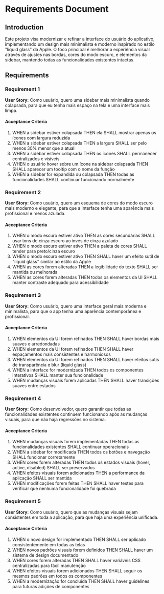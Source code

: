 # Requirements Document

## Introduction

Este projeto visa modernizar e refinar a interface do usuário do aplicativo, implementando um design mais minimalista e moderno inspirado no estilo "liquid glass" da Apple. O foco principal é melhorar a experiência visual através de ajustes nas bordas, cores do modo escuro, e elementos da sidebar, mantendo todas as funcionalidades existentes intactas.

## Requirements

### Requirement 1

**User Story:** Como usuário, quero uma sidebar mais minimalista quando colapsada, para que eu tenha mais espaço na tela e uma interface mais limpa.

#### Acceptance Criteria

1. WHEN a sidebar estiver colapsada THEN ela SHALL mostrar apenas os ícones com largura reduzida
2. WHEN a sidebar estiver colapsada THEN a largura SHALL ser pelo menos 30% menor que a atual
3. WHEN a sidebar estiver colapsada THEN os ícones SHALL permanecer centralizados e visíveis
4. WHEN o usuário hover sobre um ícone na sidebar colapsada THEN SHALL aparecer um tooltip com o nome da função
5. WHEN a sidebar for expandida ou colapsada THEN todas as funcionalidades SHALL continuar funcionando normalmente

### Requirement 2

**User Story:** Como usuário, quero um esquema de cores do modo escuro mais moderno e elegante, para que a interface tenha uma aparência mais profissional e menos azulada.

#### Acceptance Criteria

1. WHEN o modo escuro estiver ativo THEN as cores secundárias SHALL usar tons de cinza escuro ao invés de cinza azulado
2. WHEN o modo escuro estiver ativo THEN a paleta de cores SHALL tender para preto/cinza escuro
3. WHEN o modo escuro estiver ativo THEN SHALL haver um efeito sutil de "liquid glass" similar ao estilo da Apple
4. WHEN as cores forem alteradas THEN a legibilidade do texto SHALL ser mantida ou melhorada
5. WHEN as cores forem alteradas THEN todos os elementos da UI SHALL manter contraste adequado para acessibilidade

### Requirement 3

**User Story:** Como usuário, quero uma interface geral mais moderna e minimalista, para que o app tenha uma aparência contemporânea e profissional.

#### Acceptance Criteria

1. WHEN elementos da UI forem refinados THEN SHALL haver bordas mais suaves e arredondadas
2. WHEN elementos da UI forem refinados THEN SHALL haver espaçamentos mais consistentes e harmoniosos
3. WHEN elementos da UI forem refinados THEN SHALL haver efeitos sutis de transparência e blur (liquid glass)
4. WHEN a interface for modernizada THEN todos os componentes interativos SHALL manter sua funcionalidade
5. WHEN mudanças visuais forem aplicadas THEN SHALL haver transições suaves entre estados

### Requirement 4

**User Story:** Como desenvolvedor, quero garantir que todas as funcionalidades existentes continuem funcionando após as mudanças visuais, para que não haja regressões no sistema.

#### Acceptance Criteria

1. WHEN mudanças visuais forem implementadas THEN todas as funcionalidades existentes SHALL continuar operacionais
2. WHEN a sidebar for modificada THEN todos os botões e navegação SHALL funcionar corretamente
3. WHEN cores forem alteradas THEN todos os estados visuais (hover, active, disabled) SHALL ser preservados
4. WHEN efeitos visuais forem adicionados THEN a performance da aplicação SHALL ser mantida
5. WHEN modificações forem feitas THEN SHALL haver testes para verificar que nenhuma funcionalidade foi quebrada

### Requirement 5

**User Story:** Como usuário, quero que as mudanças visuais sejam consistentes em toda a aplicação, para que haja uma experiência unificada.

#### Acceptance Criteria

1. WHEN o novo design for implementado THEN SHALL ser aplicado consistentemente em todas as telas
2. WHEN novos padrões visuais forem definidos THEN SHALL haver um sistema de design documentado
3. WHEN cores forem alteradas THEN SHALL haver variáveis CSS centralizadas para fácil manutenção
4. WHEN efeitos visuais forem adicionados THEN SHALL seguir os mesmos padrões em todos os componentes
5. WHEN a modernização for concluída THEN SHALL haver guidelines para futuras adições de componentes
